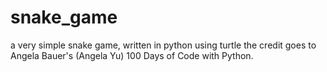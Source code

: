 # snake_game

a very simple snake game, written in python using turtle
the credit goes to Angela Bauer's (Angela Yu) 100 Days of Code with Python.
